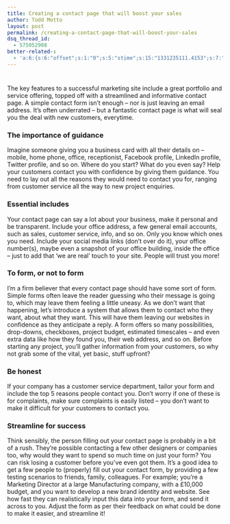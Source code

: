 ```yaml
---
title: Creating a contact page that will boost your sales
author: Todd Motto
layout: post
permalink: /creating-a-contact-page-that-will-boost-your-sales
dsq_thread_id:
  - 575052908
better-related-:
  - 'a:6:{s:6:"offset";s:1:"0";s:5:"stime";s:15:"1331235111.4153";s:7:"queries";s:1:"4";i:424;a:11:{i:503;s:15:"52.694627468403";i:508;s:15:"14.288145065308";i:500;s:15:"18.779224395752";i:459;s:15:"17.318851470947";i:377;s:14:"12.10898399353";i:356;s:15:"69.951560680683";i:301;s:15:"18.327186584473";i:218;s:14:"23.19097328186";i:182;s:15:"22.981285095215";i:69;s:15:"15.613510131836";i:126;s:15:"4.7265229225159";}s:5:"etime";s:15:"1331235111.4326";s:5:"ctime";s:10:"1331235111";}'
---
```

# 

The key features to a successful marketing site include a great portfolio and service offering, topped off with a streamlined and informative contact page. A simple contact form isn’t enough – nor is just leaving an email address. It’s often underrated – but a fantastic contact page is what will seal you the deal with new customers, everytime. 

### The importance of guidance

Imagine someone giving you a business card with all their details on – mobile, home phone, office, receptionist, Facebook profile, LinkedIn profile, Twitter profile, and so on. Where do you start? What do you even say? Help your customers contact you with confidence by giving them guidance. You need to lay out all the reasons they would need to contact you for, ranging from customer service all the way to new project enquiries.

### Essential includes

Your contact page can say a lot about your business, make it personal and be transparent. Include your office address, a few general email accounts, such as sales, customer service, info, and so on. Only you know which ones you need. Include your social media links (don’t over do it), your office number(s), maybe even a snapshot of your office building, inside the office – just to add that ‘we are real’ touch to your site. People will trust you more!

### To form, or not to form

I’m a firm believer that every contact page should have some sort of form. Simple forms often leave the reader guessing who their message is going to, which may leave them feeling a little uneasy. As we don’t want that happening, let’s introduce a system that allows them to contact who they want, about what they want. This will have them leaving our websites in confidence as they anticipate a reply. A form offers so many possibilities, drop-downs, checkboxes, project budget, estimated timescales – and even extra data like how they found you, their web address, and so on. Before starting any project, you’ll gather information from your customers, so why not grab some of the vital, yet basic, stuff upfront?

### Be honest

If your company has a customer service department, tailor your form and include the top 5 reasons people contact you. Don’t worry if one of these is for complaints, make sure complaints is easily listed – you don’t want to make it difficult for your customers to contact you.

### Streamline for success

Think sensibly, the person filling out your contact page is probably in a bit of a rush. They’re possible contacting a few other designers or companies too, why would they want to spend so much time on just your form? You can risk losing a customer before you’ve even got them. It’s a good idea to get a few people to (properly) fill out your contact form, by providing a few testing scenarios to friends, family, colleagues. For example; you’re a Marketing Director at a large Manufacturing company, with a £10,000 budget, and you want to develop a new brand identity and website. See how fast they can realistically input this data into your form, and send it across to you. Adjust the form as per their feedback on what could be done to make it easier, and streamline it!